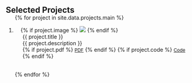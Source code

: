 <h2 id="projects" style="margin: 2px 0px -15px;">Selected Projects</h2>

<div class="publications">
<ol class="bibliography">

{% for project in site.data.projects.main %}

<li>
<div class="pub-row">
  <div class="col-sm-3 abbr" style="position: relative;padding-right: 15px;padding-left: 15px;">
    {% if project.image %} 
    <img src="{{ project.image }}" class="teaser img-fluid z-depth-1" style="width=100;height=40%">
    {% endif %}
  </div>
  <div class="col-sm-9" style="position: relative;padding-right: 15px;padding-left: 20px;">
      <div class="title">{{ project.title }}</div>
      <div class="description">{{ project.description }}</div>
      <div class="links">
        {% if project.pdf %} 
        <a href="{{ project.pdf }}" class="btn btn-sm z-depth-0" role="button" target="_blank" style="font-size:12px;">PDF</a>
        {% endif %}
        {% if project.code %} 
        <a href="{{ project.code }}" class="btn btn-sm z-depth-0" role="button" target="_blank" style="font-size:12px;">Code</a>
        {% endif %}
      </div>
  </div>
</div>
</li>
<br>

{% endfor %}

</ol>
</div>
